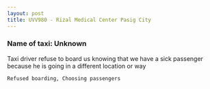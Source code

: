```yaml
---
layout: post
title: UVV980 - Rizal Medical Center Pasig City
---
```


### Name of taxi: Unknown

Taxi driver refuse to board us knowing that we have a sick passenger because he is going in a different location or way

```Refused boarding, Choosing passengers```
